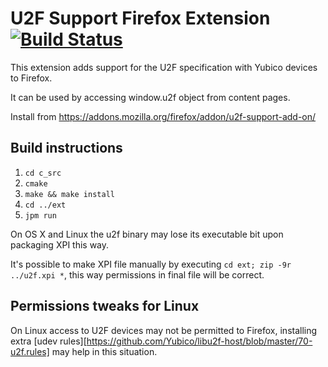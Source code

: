 # U2F Support Firefox Extension [![Build Status](https://travis-ci.org/prefiks/u2f4moz.svg?branch=master)](https://travis-ci.org/prefiks/u2f4moz)

This extension adds support for the U2F specification with Yubico devices to Firefox.

It can be used by accessing window.u2f object from content pages.

Install from https://addons.mozilla.org/firefox/addon/u2f-support-add-on/

## Build instructions ##

1. `cd c_src`
2. `cmake`
3. `make && make install`
4. `cd ../ext`
5. `jpm run`

On OS X and Linux the u2f binary may lose its executable bit upon packaging XPI this way.

It's possible to make XPI file manually by executing `cd ext; zip -9r ../u2f.xpi *`, this way
permissions in final file will be correct.

## Permissions tweaks for Linux ##

On Linux access to U2F devices may not be permitted to Firefox, installing extra
[udev rules][https://github.com/Yubico/libu2f-host/blob/master/70-u2f.rules] may help
in this situation.
